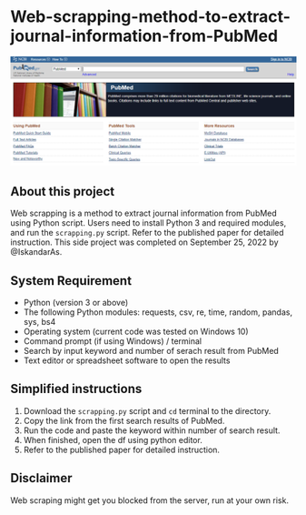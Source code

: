 # Web-scrapping-method-to-extract-journal-information-from-PubMed
![test](/img/abstract.png)

## About this project
Web scrapping is a method to extract journal information from PubMed using Python script. Users need to install Python 3 and required modules, and run the `scrapping.py` script. Refer to the published paper for detailed instruction. This side project was completed on September 25, 2022 by @IskandarAs.

## System Requirement
* Python (version 3 or above)
* The following Python modules: requests, csv, re, time, random, pandas, sys, bs4
* Operating system (current code was tested on Windows 10)
* Command prompt (if using Windows) / terminal
* Search by input keyword and number of serach result from PubMed
* Text editor or spreadsheet software to open the results

## Simplified instructions
1. Download the `scrapping.py` script and `cd` terminal to the directory.
2. Copy the link from the first search results of PubMed.
3. Run the code and paste the keyword within number of search result.
4. When finished, open the df using python editor. 
5. Refer to the published paper for detailed instruction.

## Disclaimer
Web scraping might get you blocked from the server, run at your own risk.
